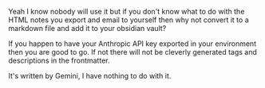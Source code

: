 Yeah I know nobody will use it but if you don't know what to do with the HTML notes you export and email to yourself then why not convert it to a markdown file and add it to your obsidian vault?

If you happen to have your Anthropic API key exported in your environment then you are good to go. If not there will not be cleverly generated tags and descriptions in the frontmatter.

It's written by Gemini, I have nothing to do with it.
